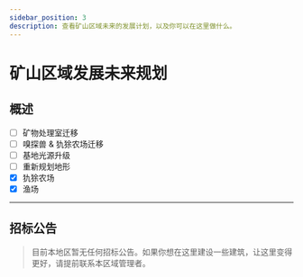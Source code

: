 ```yaml
---
sidebar_position: 3
description: 查看矿山区域未来的发展计划，以及你可以在这里做什么。
---
```


# 矿山区域发展未来规划

## 概述

- [ ] 矿物处理室迁移
- [ ] 嗅探兽 & 犰狳农场迁移
- [ ] 基地光源升级
- [ ] 重新规划地形
- [x] 犰狳农场
- [x] 渔场

---

## 招标公告

> 目前本地区暂无任何招标公告。如果你想在这里建设一些建筑，让这里变得更好，请提前联系本区域管理者。
